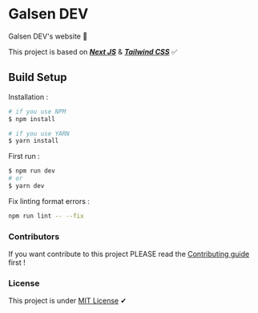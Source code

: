 # Galsen DEV

Galsen DEV's website 🎉

This project is based on **_[Next JS](https://nextjs.org)_** & **_[Tailwind CSS](https://tailwindcss.com)_** ✅

## Build Setup

Installation :

```bash
# if you use NPM
$ npm install

# if you use YARN
$ yarn install
```

First run :

```bash
$ npm run dev
# or
$ yarn dev
```

Fix linting format errors :

```bash
npm run lint -- --fix
```

### Contributors

If you want contribute to this project PLEASE read the [Contributing guide](CONTRIBUTING.md) first !

### License

This project is under [MIT License](LICENSE.md) ✔
